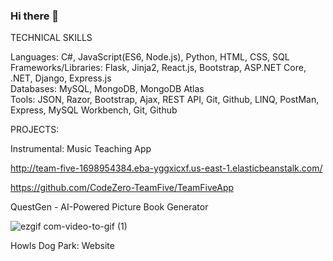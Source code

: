 ### Hi there 👋

TECHNICAL SKILLS

Languages: C#, JavaScript(ES6, Node.js), Python, HTML, CSS, SQL   
Frameworks/Libraries: Flask, Jinja2, React.js, Bootstrap, ASP.NET Core, .NET, Django, Express.js  
Databases: MySQL, MongoDB, MongoDB Atlas   
Tools: JSON, Razor, Bootstrap, Ajax, REST API, Git, Github, LINQ, PostMan, Express, MySQL Workbench, Git, Github


PROJECTS:

Instrumental: Music Teaching App

http://team-five-1698954384.eba-yggxicxf.us-east-1.elasticbeanstalk.com/

https://github.com/CodeZero-TeamFive/TeamFiveApp

QuestGen - AI-Powered Picture Book Generator

![ezgif com-video-to-gif (1)](https://github.com/BrentCleary/BrentCleary/assets/69173728/4a98cdab-b0fd-4a4b-ae7f-30b159800278)







Howls Dog Park: Website


<!--
**BrentCleary/BrentCleary** is a ✨ _special_ ✨ repository because its `README.md` (this file) appears on your GitHub profile.

Here are some ideas to get you started:

- 🔭 I’m currently working on ...
- 🌱 I’m currently learning ...
- 👯 I’m looking to collaborate on ...
- 🤔 I’m looking for help with ...
- 💬 Ask me about ...
- 📫 How to reach me: ...
- 😄 Pronouns: ...
- ⚡ Fun fact: ...
-->
